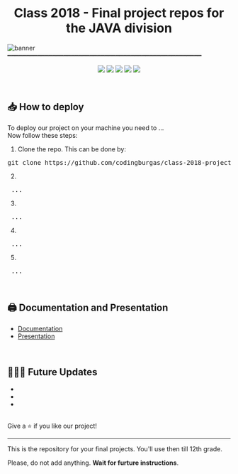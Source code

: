 <h1 align="center"> Class 2018 - Final project repos for the JAVA division </h1>

![banner](https://i.imgur.com/pcXFYb0.png)
━━━━━━━━━━━━━━━━━━━━━━━━━━━━━━━━━━━━━━━━━━━━━━━━━━━━
<p align = "center">
   <img src = "https://img.shields.io/github/languages/count/codingburgas/class-2018-projects-java-BSMilev18?style=for-the-badge">
   <img src = "https://img.shields.io/github/license/codingburgas/class-2018-projects-java-BSMilev18?style=for-the-badge">
   <img src = "https://img.shields.io/github/repo-size/codingburgas/class-2018-projects-java-BSMilev18?style=for-the-badge">
   <img src = "https://img.shields.io/github/languages/top/codingburgas/class-2018-projects-java-BSMilev18?style=for-the-badge">
   <img src = "https://img.shields.io/github/last-commit/codingburgas/class-2018-projects-java-BSMilev18?style=for-the-badge">
  </p>
  
  <br>

   ## 📥 How to deploy
   To deploy our project on your machine you need to ... <br>
   Now follow these steps:
   
   1. Clone the repo. This can be done by: 
   <pre>git clone https://github.com/codingburgas/class-2018-projects-java-BSMilev18 </pre>
   
   2. 
   <pre> ... </pre>
   
   3. 
   <pre> ... </pre>
    
   4. 
   <pre> ... </pre>
    
   5. 
   <pre> ... </pre>

<br>

## 🖨 Documentation and Presentation

- [Documentation](https://codingburgas.sharepoint.com/:w:/s/2122-2-/ERHmPHREfCRMi5kv5uCyhZ4B2gW88eZbOCG1xUuiSqGPxg?e=v5z10s)
- [Presentation](https://codingburgas.sharepoint.com/:p:/s/2122-2-/EfV8A2Fb1gJJnLTBi7dcFTMBMdtAIAqgIztWYLpL6dCryg?e=7vAi0j)
<br>


## 👨🏽‍💻 Future Updates
-
-
-

<br>
Give a ⭐️ if you like our project!
<hr>

This is the repository for your final projects. You'll use then till 12th grade.

Please, do not add anything. **Wait for furture instructions**.
